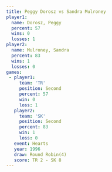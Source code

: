 ```yaml
---
title: Peggy Dorosz vs Sandra Mulroney
player1:                
  name: Dorosz, Peggy   
  percent: 57           
  wins: 0               
  losses: 1             
player2:                
  name: Mulroney, Sandra
  percent: 83           
  wins: 1               
  losses: 0             
games:
 - player1:          
     team: 'TR'      
     position: Second
     percent: 57     
     win: 0          
     loss: 1         
   player2:          
     team: 'SK'      
     position: Second
     percent: 83     
     win: 1          
     loss: 0         
   event: Hearts       
   year: 1996          
   draw: Round Robin(4)
   score: TR 2 - SK 8  
---
```


